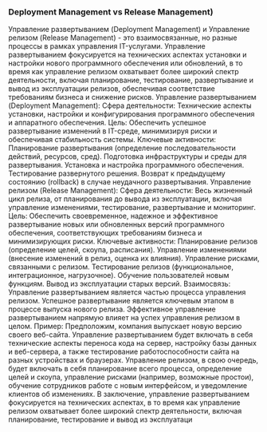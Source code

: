 ### Deployment Management vs Release Management)

Управление развертыванием (Deployment Management) и Управление релизом (Release Management) - это взаимосвязанные, но разные процессы в рамках управления IT-услугами. Управление развертыванием фокусируется на технических аспектах установки и настройки нового программного обеспечения или обновлений, в то время как управление релизом охватывает более широкий спектр деятельности, включая планирование, тестирование, развертывание и вывод из эксплуатации релизов, обеспечивая соответствие требованиям бизнеса и снижение рисков. 
Управление развертыванием (Deployment Management):
Сфера деятельности:
Технические аспекты установки, настройки и конфигурирования программного обеспечения и аппаратного обеспечения.
Цель:
Обеспечить успешное развертывание изменений в IT-среде, минимизируя риски и обеспечивая стабильность системы.
Ключевые активности:
Планирование развертывания (определение последовательности действий, ресурсов, сред).
Подготовка инфраструктуры и среды для развертывания.
Установка и настройка программного обеспечения.
Тестирование развернутого решения.
Возврат к предыдущему состоянию (rollback) в случае неудачного развертывания. 
Управление релизом (Release Management):
Сфера деятельности:
Весь жизненный цикл релиза, от планирования до вывода из эксплуатации, включая управление изменениями, тестирование, развертывание и мониторинг.
Цель:
Обеспечить своевременное, надежное и эффективное развертывание новых или обновленных версий программного обеспечения, соответствующих требованиям бизнеса и минимизирующих риски.
Ключевые активности:
Планирование релизов (определение целей, скоупа, расписания).
Управление изменениями (внесение изменений в релиз, оценка их влияния).
Управление рисками, связанными с релизом.
Тестирование релизов (функциональное, интеграционное, нагрузочное).
Обучение пользователей новым функциям.
Вывод из эксплуатации старых версий. 
Взаимосвязь:
Управление развертыванием является частью процесса управления релизом. Успешное развертывание является ключевым этапом в процессе выпуска нового релиза. Эффективное управление развертыванием напрямую влияет на успех управления релизом в целом. 
Пример:
Предположим, компания выпускает новую версию своего веб-сайта. Управление развертыванием будет включать в себя технические аспекты переноса кода на сервер, настройку базы данных и веб-сервера, а также тестирование работоспособности сайта на разных устройствах и браузерах. Управление релизом, в свою очередь, будет включать в себя планирование всего процесса, определение целей и скоупа, управление рисками (например, возможные простои), обучение сотрудников работе с новым интерфейсом, и уведомление клиентов об изменениях. 
В заключение, управление развертыванием фокусируется на технических аспектах, в то время как управление релизом охватывает более широкий спектр деятельности, включая планирование, тестирование и вывод из эксплуатаци
